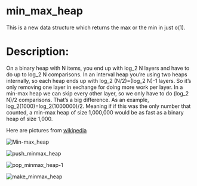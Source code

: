 # min_max_heap
This is a new data structure which returns the max or the min in just o(1).

# Description:
On a binary heap with N items, you end up with log_2 N layers and have to do up to log_2 N comparisons. In an interval heap you’re using two heaps internally, so each heap ends up with log_2 (N/2)=(log_2 N)-1 layers. So it’s only removing one layer in exchange for doing more work per layer. In a min-max heap we can skip every other layer, so we only have to do (log_2 N)/2 comparisons. That’s a big difference. As an example, log_2(1000)=log_2(1000000)/2. Meaning if if this was the only number that counted, a min-max heap of size 1,000,000 would be as fast as a binary heap of size 1,000.

Here are pictures from [wikipedia](https://en.wikipedia.org/wiki/Min-max_heap) 

![Min-max_heap](https://github.com/lolooppo/min_max_heap/assets/99070234/8f48d4ae-e24d-4e60-b6eb-7c575ea33690)

![push_minmax_heap](https://github.com/lolooppo/min_max_heap/assets/99070234/9eb00253-6bed-406e-b59c-0e5c3ea2ae9e)

![pop_minmax_heap-1](https://github.com/lolooppo/min_max_heap/assets/99070234/c6129947-172d-47eb-bb97-980fae60239a)

![make_minmax_heap](https://github.com/lolooppo/min_max_heap/assets/99070234/f8d480c3-b032-481c-bcd0-ac377073184f)
